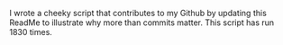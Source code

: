 I wrote a cheeky script that contributes to my Github by updating this ReadMe to illustrate why more than commits matter. This script has run 1830 times.